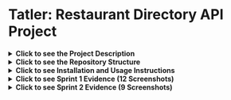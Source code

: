 # Tatler: Restaurant Directory API Project

<details>
<summary><strong>Click to see the Project Description</strong></summary>

## 1. Project Description

This project is for the "Non-Relational Databases for Storing JSON Data" pathway. The goal is to transform Tatler, a traditional restaurant directory, into a modern, dynamic, and personalized application.

This repository contains the backend solution, which includes:
- A NoSQL database built with **MongoDB** to store and manage restaurant, review, and user data flexibly.
- A RESTful API developed with **Express.js** to interact with the database, allowing for functionalities like adding reviews, filtering restaurants, and searching by proximity.

**Version: 1.1.0**

</details>

<details>
<summary><strong>Click to see the Repository Structure</strong></summary>

## 2. Repository Structure

The repository is organized as follows to maintain a clean and scalable structure:

/
├── database/
│   ├── backup/
│   │   └── tatlerDB.gz
│   └── data/
│       └── restaurants.csv
├── docs/
│   └── screenshots/     # Folder for all sprint evidence screenshots
├── node_modules/        # (Ignored by .gitignore)
├── .gitignore
├── app.js               # Main Express.js server file
├── db.js                # MongoDB connection module
├── package-lock.json
├── package.json
└── README.md

</details>

<details>
<summary><strong>Click to see Installation and Usage Instructions</strong></summary>

## 3. Installation and Usage

To set up and run this project locally, follow these steps.

### Prerequisites

- Node.js (v18 or higher recommended)
- MongoDB Community Server installed and running locally.

### Setup and Execution

1.  **Clone the repository:**
    ```bash
    git clone git@github.com:LuisDavid0912/Tatler-api-project.git
    cd Tatler-api-project
    ```

2.  **Install project dependencies:**
    This command reads the `package.json` file and installs Express, MongoDB driver, and other necessary packages.
    ```bash
    npm install
    ```

3.  **Restore the database:**
    (Only needed for the first time) This command restores the `tatlerDB` database from the backup file.
    ```bash
    mongorestore --gzip --archive=./database/backup/tatlerDB.gz
    ```

4.  **Run the application:**
    This command starts the API server using `nodemon`, which will automatically restart on file changes.
    ```bash
    npm start
    ```
The API will be running at `http://localhost:3000`.

</details>

<details>
<summary><strong>Click to see Sprint 1 Evidence (12 Screenshots)</strong></summary>

## 4. Sprint 1 Evidence

This section contains the screenshots that document the completion of the Sprint 1 deliverables.

### 1. Database and Collections Setup
<img width="1024" height="923" alt="Screenshot 2025-10-07 at 10 13 38 a m" src="https://github.com/user-attachments/assets/815844cf-2f26-455d-b78d-aac5de12ff8a" />
Caption: View of the newly created tatlerDB database.



<img width="1016" height="889" alt="Screenshot 2025-10-07 at 10 14 59 a m" src="https://github.com/user-attachments/assets/eecea610-9cd1-404b-9e1a-5ffb421b2e42" />
Caption: The `restaurants` collection inside tatlerDB.



<img width="1020" height="563" alt="Screenshot 2025-10-07 at 10 19 25 a m" src="https://github.com/user-attachments/assets/5f63c936-08a1-40cd-9187-85d074c38242" />
Caption: The first restaurant document successfully inserted.



### 2. Index Creation
<img width="1027" height="603" alt="Screenshot 2025-10-07 at 10 19 49 a m" src="https://github.com/user-attachments/assets/b9cd660a-1b61-4cc4-99f5-dd5f25060420" />
Caption: The `location` field indexed with `2dsphere` for geospatial queries.



<img width="838" height="473" alt="Screenshot 2025-10-07 at 10 20 25 a m" src="https://github.com/user-attachments/assets/06d3fcbd-c1b6-42a8-a174-8ce94eda9cdc" />
Caption: The `cuisine_type` field indexed to speed up filtering.



<img width="661" height="412" alt="Screenshot 2025-10-07 at 10 20 52 a m" src="https://github.com/user-attachments/assets/d07469ec-59ea-419e-91db-c047c6e36abe" />
Caption: The `name` field with a unique index to prevent duplicates.



### 3. Backup and Scripts
<img width="1009" height="850" alt="Screenshot 2025-10-07 at 10 21 36 a m" src="https://github.com/user-attachments/assets/ee58cd17-3dd0-4ab4-a025-edb2e4fed5ad" />
Caption: Successful execution of the `mongodump` command in the terminal.



<img width="1025" height="565" alt="Screenshot 2025-10-07 at 10 23 25 a m" src="https://github.com/user-attachments/assets/11680ebf-fcc6-46be-afd6-ef81e84ede3a" />
Caption: The `tatlerDB.gz` backup file shown in the project structure.



<img width="736" height="920" alt="Screenshot 2025-10-07 at 10 24 54 a m" src="https://github.com/user-attachments/assets/03b79624-d497-4a41-b4b9-e57bce030315" />
Caption: The `./import.sh` script running successfully.



### 4. Project and Version Control
<img width="688" height="266" alt="Screenshot 2025-10-07 at 10 25 33 a m" src="https://github.com/user-attachments/assets/1ab1fda7-b1e0-4619-8cb3-36ce9a7891bb" />
Caption: The complete folder structure as seen in VS Code.



<img width="602" height="372" alt="Screenshot 2025-10-07 at 10 32 20 a m" src="https://github.com/user-attachments/assets/f86ec854-bde4-46dc-96b2-9e34c0fee75c" />
Caption: Committing the initial project setup using Git.



<img width="637" height="492" alt="Screenshot 2025-10-07 at 10 33 29 a m" src="https://github.com/user-attachments/assets/64d4ca5a-eb62-4e0f-96da-3f25913cf1d3" />
Caption: Creating the `v1.0.0` tag to mark the completion of Sprint 1.



</details>

<details>
<summary><strong>Click to see Sprint 2 Evidence (9 Screenshots)</strong></summary>

## 5. Sprint 2 Evidence

This section contains the deliverables for Sprint 2, including the setup of the Node.js environment, Postman tests for the RESTful API, and the self-review documentation.

### 1. Node.js Project Setup
<img width="692" height="522" alt="Screenshot 2025-10-07 at 11 39 57 a m" src="https://github.com/user-attachments/assets/d9d7c11e-ca9f-4d53-87fa-d96bec0db749" />
Caption: `npm init -y` command creating the `package.json` file.



<img width="717" height="330" alt="Screenshot 2025-10-07 at 11 41 23 a m" src="https://github.com/user-attachments/assets/dee3c645-5a81-4abb-bdc2-9ad597995751" />
Caption: Successful installation of `express`, `mongodb`, and `nodemon` dependencies.




<img width="507" height="212" alt="Screenshot 2025-10-07 at 11 42 08 a m" src="https://github.com/user-attachments/assets/1cab6712-7cb6-4448-bfa9-767d47bdaf35" />
Caption: `npm start` command running the server successfully and connecting to the database.



### 2. API Functionality (Postman Tests)

<img width="673" height="227" alt="Screenshot 2025-10-07 at 11 48 31 a m" src="https://github.com/user-attachments/assets/0911773f-1b1a-4fc5-b4ce-e3e8fb04844f" />
Caption: A `201 Created` response is received after sending a new review to the endpoint.



<img width="1023" height="560" alt="Screenshot 2025-10-07 at 11 59 29 a m" src="https://github.com/user-attachments/assets/66885ea4-672a-4821-8f0a-d4e4aeef2891" />
Caption: A `200 OK` response with an array of reviews is received from the same endpoint.




<img width="765" height="907" alt="Screenshot 2025-10-07 at 12 07 40 p m" src="https://github.com/user-attachments/assets/d5ff917e-e3f2-4b2f-8eab-7d73054a71b1" />
Caption: The `reviews` collection in MongoDB Compass, showing the new documents created via the API.



### 3. Code and Version Control
<img width="759" height="909" alt="Screenshot 2025-10-07 at 12 09 20 p m" src="https://github.com/user-attachments/assets/b97a465f-bd7d-41ee-8e68-523d59a1c9f0" />
Caption: Screenshot of the `app.js` file with the server and endpoint logic.



<img width="759" height="896" alt="Screenshot 2025-10-07 at 12 10 05 p m" src="https://github.com/user-attachments/assets/f9a68c0a-255c-43f9-b897-cbc9e89fa5bb" />
Caption: Screenshot of the `db.js` file with the modular database connection logic.



<img width="723" height="880" alt="Screenshot 2025-10-07 at 12 12 08 p m" src="https://github.com/user-attachments/assets/f035fa81-2b14-4cf3-84ab-26b527d23685" />
Caption: Creating the `v1.1.0` tag to mark the completion of Sprint 2.



### 4. Self-Review Documentation
As this is a solo project, a documented self-review was conducted to detect potential issues.

* **Date:** 08 de Octubre, 2025
* **Reviewer:** Self-review (Luis David)
* **Code Reviewed:** `app.js`, `db.js`

**Checklist & Findings:**
> - **Connection Logic:** The `db.js` module correctly handles the connection and provides a `getDb` function. **Status: OK.**
> - **Server Initialization:** The server in `app.js` correctly waits for a successful database connection before starting to listen for requests. **Status: OK.**
> - **Endpoint Functionality:** Both `GET` and `POST` endpoints for reviews are working as expected. ID validation using `ObjectId.isValid()` was included as a good practice. **Status: OK.**
> - **Error Handling:** Endpoints have `.catch()` blocks to handle potential database errors and return a `500` status. **Status: OK.**
> - **Code Comments & Organization:** The code is commented and organized into logical blocks. **Status: OK.**

**Potential Improvement for Future Sprints:**
> The API currently does not validate the *content* of the request body (e.g., is the `rating` actually a number between 1 and 5?). This could be implemented in a future sprint using a validation library like `Joi` or `express-validator` for more robustness.

<details>
<summary><strong>Click to see Sprint 3 Evidence (2 Screenshots)</strong></summary>

## 6. Sprint 3 Evidence

This section contains the Postman tests for the new search and geospatial features.

### 1. Filter by Cuisine Test
<img width="1024" alt="Postman GET by Cuisine" src="URL_DE_TU_CAPTURA_FILTRO.png" />
*Caption: A `200 OK` response showing the result of filtering restaurants by `cuisine=Italian`.*

### 2. Geospatial Search Test
<img width="1024" alt="Postman GET Near" src="URL_DE_TU_CAPTURA_NEAR.png" />
*Caption: A `200 OK` response showing restaurants sorted by proximity to a given coordinate pair.*

</details>

</details>
